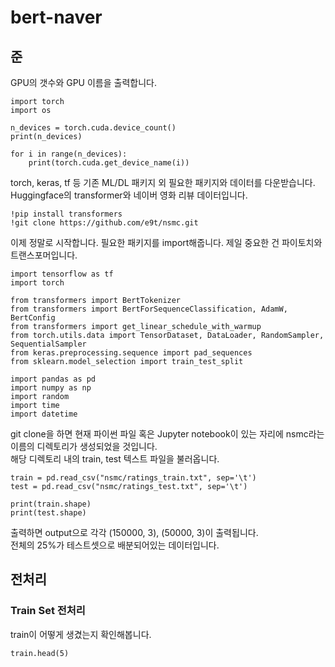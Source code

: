 # bert-naver

## 준
GPU의 갯수와 GPU 이름을 출력합니다.
```
import torch
import os

n_devices = torch.cuda.device_count()
print(n_devices)

for i in range(n_devices):
    print(torch.cuda.get_device_name(i))
```

torch, keras, tf 등 기존 ML/DL 패키지 외 필요한 패키지와 데이터를 다운받습니다.
Huggingface의 transformer와 네이버 영화 리뷰 데이터입니다.

```
!pip install transformers
!git clone https://github.com/e9t/nsmc.git 
```


이제 정말로 시작합니다. 필요한 패키지를 import해줍니다.
제일 중요한 건 파이토치와 트랜스포머입니다.

```
import tensorflow as tf
import torch

from transformers import BertTokenizer
from transformers import BertForSequenceClassification, AdamW, BertConfig
from transformers import get_linear_schedule_with_warmup
from torch.utils.data import TensorDataset, DataLoader, RandomSampler, SequentialSampler
from keras.preprocessing.sequence import pad_sequences
from sklearn.model_selection import train_test_split

import pandas as pd
import numpy as np
import random
import time
import datetime
```

git clone을 하면 현재 파이썬 파일 혹은 Jupyter notebook이 있는 자리에 nsmc라는 이름의 디렉토리가 생성되었을 것입니다.    
해당 디렉토리 내의 train, test 텍스트 파일을 불러옵니다.

```
train = pd.read_csv("nsmc/ratings_train.txt", sep='\t')
test = pd.read_csv("nsmc/ratings_test.txt", sep='\t')

print(train.shape)
print(test.shape)
```
출력하면 output으로 각각 (150000, 3), (50000, 3)이 출력됩니다.      
전체의 25%가 테스트셋으로 배분되어있는 데이터입니다. 

## 전처리
### Train Set 전처리

train이 어떻게 생겼는지 확인해봅니다.
```
train.head(5)
```


```

```


```

```


```

```


```

```


```

```


```

```


```

```


